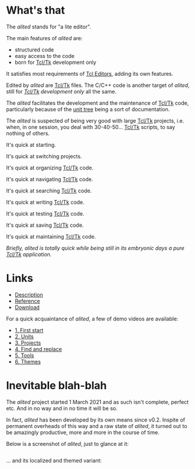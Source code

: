 # What's that

The *alited* stands for "a lite editor".

The main features of *alited* are:

  * structured code 
  * easy access to the code
  * born for [Tcl/Tk](https://wiki.tcl-lang.org/) development only

It satisfies most requirements of [Tcl Editors](https://wiki.tcl-lang.org/Tcl+Editors), adding its own features.

Edited by *alited* are [Tcl/Tk](https://wiki.tcl-lang.org/) files. The C/C++ code is another target of *alited*, still for *[Tcl/Tk](https://wiki.tcl-lang.org/) development only* all the same.

The *alited* facilitates the development and the maintenance of [Tcl/Tk](https://wiki.tcl-lang.org/) code, particularly because of the [unit tree](https://github.com/aplsimple/alited/releases/download/2.Units_alited-1.0.5/2.Units_alited-1.0.5.mp4) being a sort of documentation.

The *alited* is suspected of being very good with large [Tcl/Tk](https://wiki.tcl-lang.org/) projects, i.e. when, in one session, you deal with 30-40-50... [Tcl/Tk](https://wiki.tcl-lang.org/) scripts, to say nothing of others.

It's quick at starting.

It's quick at switching projects.

It's quick at organizing [Tcl/Tk](https://wiki.tcl-lang.org/) code.

It's quick at navigating [Tcl/Tk](https://wiki.tcl-lang.org/) code.

It's quick at searching [Tcl/Tk](https://wiki.tcl-lang.org/) code.

It's quick at writing [Tcl/Tk](https://wiki.tcl-lang.org/) code.

It's quick at testing [Tcl/Tk](https://wiki.tcl-lang.org/) code.

It's quick at saving [Tcl/Tk](https://wiki.tcl-lang.org/) code.

It's quick at maintaining [Tcl/Tk](https://wiki.tcl-lang.org/) code.

*Briefly, alited is totally quick while being still in its embryonic days a pure [Tcl/Tk](https://wiki.tcl-lang.org/) application.*

# Links

   * [Description](https://aplsimple.github.io/en/tcl/alited)
   * [Reference](https://aplsimple.github.io/en/tcl/alited/alited.html)
   * [Download](https://chiselapp.com/user/aplsimple/repository/alited/download)

For a quick acquaintance of *alited*, a few of demo videos are available:

   * [1. First start](https://github.com/aplsimple/alited/releases/download/1.Start_alited-1.0.4/1.Start_alited-1.0.4.mp4)
   * [2. Units](https://github.com/aplsimple/alited/releases/download/2.Units_alited-1.0.5/2.Units_alited-1.0.5.mp4)
   * [3. Projects](https://github.com/aplsimple/alited/releases/download/3.Projects_alited-1.0.4/3.Projects_alited-1.0.4.mp4)
   * [4. Find and replace](https://github.com/aplsimple/alited/releases/download/4.Find_alited-1.0.4/4.Find_alited-1.0.4.mp4)
   * [5. Tools](https://github.com/aplsimple/alited/releases/download/5.Tools_alited-1.0.4/5.Tools_alited-1.0.4.mp4)
   * [6. Themes](https://github.com/aplsimple/alited/releases/download/6.Themes_alited-1.0.5/6.Themes_alited-1.0.5.mp4)

# Inevitable blah-blah

The *alited* project started 1 March 2021 and as such isn't complete, perfect etc. And in no way and in no time it will be so.

In fact, *alited* has been developed by its own means since v0.2. Inspite of permanent overheads of this way and a raw state of *alited*, it turned out to be amazingly productive, more and more in the course of time.

Below is a screenshot of *alited*, just to glance at it:

<img src="https://aplsimple.github.io/en/tcl/alited/files/alited-en.png" class="media" alt="">

... and its localized and themed variant:

<img src="https://aplsimple.github.io/en/tcl/alited/files/alited-ru.png" class="media" alt="">
